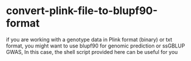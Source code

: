 # convert-plink-file-to-blupf90-format
if you are working with a genotype data in Plink format (binary) or txt format, you might want to use blupf90 for genomic prediction or ssGBLUP GWAS,
In this case, the shell script provided here can be useful for you
